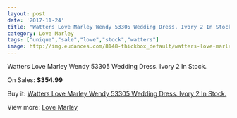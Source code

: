 ```yaml
---
layout: post
date: '2017-11-24'
title: "Watters Love Marley Wendy 53305 Wedding Dress. Ivory 2 In Stock."
category: Love Marley
tags: ["unique","sale","love","stock","watters"]
image: http://img.eudances.com/8148-thickbox_default/watters-love-marley-wendy-53305-wedding-dress-ivory-2-in-stock.jpg
---
```

Watters Love Marley Wendy 53305 Wedding Dress. Ivory 2 In Stock.

On Sales: **$354.99**
<a href="https://www.eudances.com/en/love-marley/2826-watters-love-marley-wendy-53305-wedding-dress-ivory-2-in-stock.html"><amp-img layout="responsive" width="600" height="600" src="//img.eudances.com/8148-thickbox_default/watters-love-marley-wendy-53305-wedding-dress-ivory-2-in-stock.jpg" alt="Watters Love Marley Wendy 53305 Wedding Dress. Ivory 2 In Stock. 0" /></a>
<a href="https://www.eudances.com/en/love-marley/2826-watters-love-marley-wendy-53305-wedding-dress-ivory-2-in-stock.html"><amp-img layout="responsive" width="600" height="600" src="//img.eudances.com/8152-thickbox_default/watters-love-marley-wendy-53305-wedding-dress-ivory-2-in-stock.jpg" alt="Watters Love Marley Wendy 53305 Wedding Dress. Ivory 2 In Stock. 1" /></a>
<a href="https://www.eudances.com/en/love-marley/2826-watters-love-marley-wendy-53305-wedding-dress-ivory-2-in-stock.html"><amp-img layout="responsive" width="600" height="600" src="//img.eudances.com/8151-thickbox_default/watters-love-marley-wendy-53305-wedding-dress-ivory-2-in-stock.jpg" alt="Watters Love Marley Wendy 53305 Wedding Dress. Ivory 2 In Stock. 2" /></a>
<a href="https://www.eudances.com/en/love-marley/2826-watters-love-marley-wendy-53305-wedding-dress-ivory-2-in-stock.html"><amp-img layout="responsive" width="600" height="600" src="//img.eudances.com/8150-thickbox_default/watters-love-marley-wendy-53305-wedding-dress-ivory-2-in-stock.jpg" alt="Watters Love Marley Wendy 53305 Wedding Dress. Ivory 2 In Stock. 3" /></a>
<a href="https://www.eudances.com/en/love-marley/2826-watters-love-marley-wendy-53305-wedding-dress-ivory-2-in-stock.html"><amp-img layout="responsive" width="600" height="600" src="//img.eudances.com/8149-thickbox_default/watters-love-marley-wendy-53305-wedding-dress-ivory-2-in-stock.jpg" alt="Watters Love Marley Wendy 53305 Wedding Dress. Ivory 2 In Stock. 4" /></a>

Buy it: [Watters Love Marley Wendy 53305 Wedding Dress. Ivory 2 In Stock.](https://www.eudances.com/en/love-marley/2826-watters-love-marley-wendy-53305-wedding-dress-ivory-2-in-stock.html "Watters Love Marley Wendy 53305 Wedding Dress. Ivory 2 In Stock.")

View more: [Love Marley](https://www.eudances.com/en/44-love-marley "Love Marley")